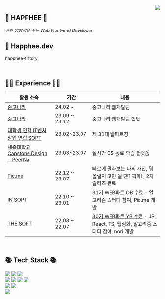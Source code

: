 
<img align="right" src="https://github-readme-stats-sigma-five.vercel.app/api?username=Happhee&show_icons=true&theme=dracula"/>

## 💛 HAPPHEE 💛
 *선한 영향력을 주는 Web Front-end Developer*

## 💬 Happhee.dev
[happhee-tistory](https://happhee-dev.tistory.com) 

 <br>

 ## 👩‍💻 Experience 👩‍💻

|활동 소속 |기간|내용|
|---|---|---|
|<a href="https://web.joongna.com)">중고나라</a>|24.02 ~ | 중고나라 웹개발팀  |
|<a href="https://web.joongna.com)">중고나라</a>|23.09 ~ 23.12 | 중고나라 웹개발팀 인턴  |
|<a href="http://sopt.org/wp/">대학생 연합 IT벤처 창업 연합 SOPT</a>|23.02~23.07 | 제 31대 웹파트장  |
|<a href="https://peerna.kr/">세종대학교 Capstone Design - PeerNa </a>|23.03~23.07 | 실시간 CS 동료 학습 플랫폼  |
|<a href="https://with-picme.com/">Pic.me</a>|22.12 ~ 23.07 |  빠르게 골라보는 나의 사진, 뭐 올릴지 고민 될 땐? 픽미! , 2차 릴리즈 완료 |
|<a href="http://sopt.org/wp/">IN SOPT</a>|22.10 ~ 23.01| 31기 WEB파트 OB 수료 - 알고리즘 스터디 참여, Pic.me 개발 |
|<a href="http://sopt.org/wp/">THE SOPT</a>|22.03 ~ 22.07| <a href="https://happhee-dev.tistory.com/4">30기 WEB파트 YB 수료</a> - JS, React, TS, 웹심화, 알고리즘 스터디 참여, nori 개발 |

<br>

 ## 📚 Tech Stack 📚
<img src="https://img.shields.io/badge/React-61DAFB?style=flat-square&logo=React&logoColor=white"/></a>
<img src="https://img.shields.io/badge/TypeScript-3776AB?style=flat-square&logo=Typescript&logoColor=white"/></a>
  <img src="https://img.shields.io/badge/Recoil-3578e5?style=flat-square&logo=React&logoColor=white"/>
<br>
<img src="https://img.shields.io/badge/JavaScript-f7df1e?style=flat-square&logo=javascript&logoColor=white"/></a>
<img src="https://img.shields.io/badge/HTML5-e34f26?style=flat-square&logo=html5&logoColor=white"/></a>
<img src="https://img.shields.io/badge/CSS3-1572B6?style=flat-square&logo=css3&logoColor=white"/></a>
 <img src="https://img.shields.io/badge/styled/component-e084c6?style=flat-square&logo=styled-components&logoColor=white"/>
<br>
<img src="https://img.shields.io/badge/Git-F05032?style=flat-square&logo=Git&logoColor=white"/></a>
<img src="https://img.shields.io/badge/Node.js-339933?style=flat-square&logo=Node.js&logoColor=white"/></a>
<br> 
<img src="https://img.shields.io/badge/Notion-black?style=flat-square&logo=Notion&logoColor=white"></a>
